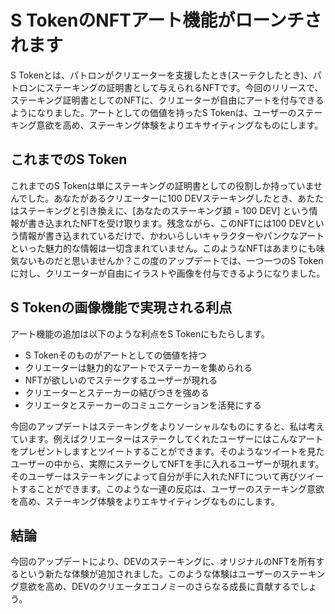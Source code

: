 # S TokenのNFTアート機能がローンチされます
S Tokenとは、パトロンがクリエーターを支援したとき(スーテクしたとき)、パトロンにステーキングの証明書として与えられるNFTです。今回のリリースで、ステーキング証明書としてのNFTに、クリエーターが自由にアートを付与できるようになりました。アートとしての価値を持ったS Tokenは、ユーザーのステーキング意欲を高め、ステーキング体験をよりエキサイティングなものにします。

## これまでのS Token
これまでのS Tokenは単にステーキングの証明書としての役割しか持っていませんでした。あなたがあるクリエーターに100 DEVステーキングしたとき、あたたはステーキングと引き換えに、[あなたのステーキング額 = 100 DEV] という情報が書き込まれたNFTを受け取ります。残念ながら、このNFTには100 DEVという情報が書き込まれているだけで、かわいらしいキャラクターやパンクなアートといった魅力的な情報は一切含まれていません。このようなNFTはあまりにも味気ないものだと思いませんか？この度のアップデートでは、一つ一つのS Tokenに対し、クリエーターが自由にイラストや画像を付与できるようになりました。

## S Tokenの画像機能で実現される利点
アート機能の追加は以下のような利点をS Tokenにもたらします。
- S Tokenそのものがアートとしての価値を持つ
- クリエーターは魅力的なアートでステーカーを集められる
- NFTが欲しいのでステークするユーザーが現れる
- クリエーターとステーカーの結びつきを強める
- クリエータとステーカーのコミュニケーションを活発にする

今回のアップデートはステーキングをよりソーシャルなものにすると、私は考えています。例えばクリエーターはステークしてくれたユーザーにはこんなアートをプレゼントしますとツイートすることができます。そのようなツイートを見たユーザーの中から、実際にステークしてNFTを手に入れるユーザーが現れます。そのユーザーはステーキングによって自分が手に入れたNFTについて再びツイートすることができます。このような一連の反応は、ユーザーのステーキング意欲を高め、ステーキング体験をよりエキサイティングなものにします。

## 結論
今回のアップデートにより、DEVのステーキングに、オリジナルのNFTを所有するという新たな体験が追加されました。このような体験はユーザーのステーキング意欲を高め、DEVのクリエータエコノミーのさらなる成長に貢献するでしょう。